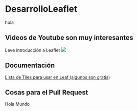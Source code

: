 # DesarrolloLeaflet
hola

## Videos de Youtube son muy interesantes

Leve introducción a Leaflet
[![](http://img.youtube.com/vi/KVjdId6NelA/0.jpg)](http://www.youtube.com/watch?v=KVjdId6NelA "Primer paso")

## Documentación

[Lista de Tiles para usar en Leaf (algunos son gratis)](https://wiki.openstreetmap.org/wiki/Tiles)


## Cosas para el Pull Request

Hola Mundo
 
